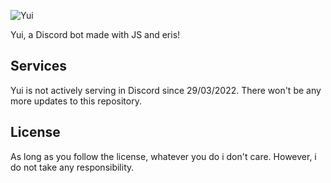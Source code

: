 ![Yui](https://i.imgur.com/WasjFzU.jpg)

Yui, a Discord bot made with JS and eris!

## Services

Yui is not actively serving in Discord since 29/03/2022.
There won't be any more updates to this repository.

## License

As long as you follow the license, whatever you do i don't care. However, i do not take any responsibility.
